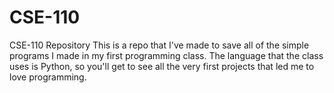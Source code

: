 # CSE-110
CSE-110 Repository
This is a repo that I've made to save all of the simple programs I made in my first programming class. The language that the class uses is Python, so you'll get to see all the very first projects that led me to love programming. 
